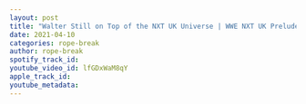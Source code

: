 ```yaml
---
layout: post
title: "Walter Still on Top of the NXT UK Universe | WWE NXT UK Prelude"
date: 2021-04-10
categories: rope-break
author: rope-break
spotify_track_id: 
youtube_video_id: lfGDxWaM8qY
apple_track_id: 
youtube_metadata: 
---
```

